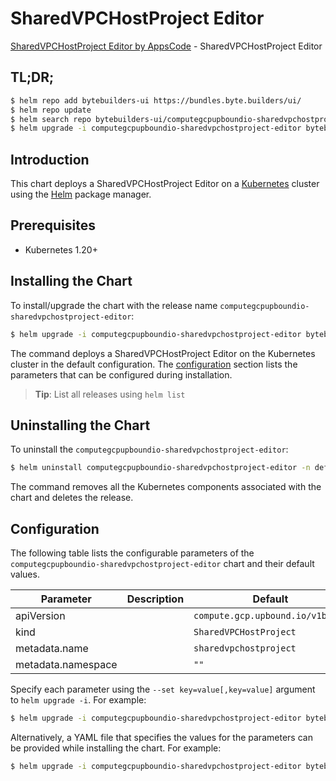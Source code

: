 # SharedVPCHostProject Editor

[SharedVPCHostProject Editor by AppsCode](https://byte.builders) - SharedVPCHostProject Editor

## TL;DR;

```bash
$ helm repo add bytebuilders-ui https://bundles.byte.builders/ui/
$ helm repo update
$ helm search repo bytebuilders-ui/computegcpupboundio-sharedvpchostproject-editor --version=v0.4.18
$ helm upgrade -i computegcpupboundio-sharedvpchostproject-editor bytebuilders-ui/computegcpupboundio-sharedvpchostproject-editor -n default --create-namespace --version=v0.4.18
```

## Introduction

This chart deploys a SharedVPCHostProject Editor on a [Kubernetes](http://kubernetes.io) cluster using the [Helm](https://helm.sh) package manager.

## Prerequisites

- Kubernetes 1.20+

## Installing the Chart

To install/upgrade the chart with the release name `computegcpupboundio-sharedvpchostproject-editor`:

```bash
$ helm upgrade -i computegcpupboundio-sharedvpchostproject-editor bytebuilders-ui/computegcpupboundio-sharedvpchostproject-editor -n default --create-namespace --version=v0.4.18
```

The command deploys a SharedVPCHostProject Editor on the Kubernetes cluster in the default configuration. The [configuration](#configuration) section lists the parameters that can be configured during installation.

> **Tip**: List all releases using `helm list`

## Uninstalling the Chart

To uninstall the `computegcpupboundio-sharedvpchostproject-editor`:

```bash
$ helm uninstall computegcpupboundio-sharedvpchostproject-editor -n default
```

The command removes all the Kubernetes components associated with the chart and deletes the release.

## Configuration

The following table lists the configurable parameters of the `computegcpupboundio-sharedvpchostproject-editor` chart and their default values.

|     Parameter      | Description |                   Default                   |
|--------------------|-------------|---------------------------------------------|
| apiVersion         |             | <code>compute.gcp.upbound.io/v1beta1</code> |
| kind               |             | <code>SharedVPCHostProject</code>           |
| metadata.name      |             | <code>sharedvpchostproject</code>           |
| metadata.namespace |             | <code>""</code>                             |


Specify each parameter using the `--set key=value[,key=value]` argument to `helm upgrade -i`. For example:

```bash
$ helm upgrade -i computegcpupboundio-sharedvpchostproject-editor bytebuilders-ui/computegcpupboundio-sharedvpchostproject-editor -n default --create-namespace --version=v0.4.18 --set apiVersion=compute.gcp.upbound.io/v1beta1
```

Alternatively, a YAML file that specifies the values for the parameters can be provided while
installing the chart. For example:

```bash
$ helm upgrade -i computegcpupboundio-sharedvpchostproject-editor bytebuilders-ui/computegcpupboundio-sharedvpchostproject-editor -n default --create-namespace --version=v0.4.18 --values values.yaml
```
